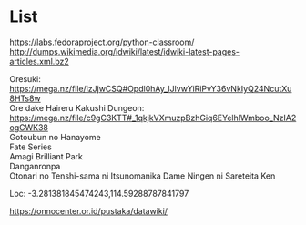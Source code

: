 # List

https://labs.fedoraproject.org/python-classroom/
http://dumps.wikimedia.org/idwiki/latest/idwiki-latest-pages-articles.xml.bz2

Oresuki: https://mega.nz/file/izJjwCSQ#Opdl0hAy_IJlvwYiRiPvY36vNkIyQ24NcutXu8HTs8w \
Ore dake Haireru Kakushi Dungeon: https://mega.nz/file/c9gC3KTT#_1qkjkVXmuzpBzhGiq6EYelhlWmboo_NzIA2ogCWK38 \
Gotoubun no Hanayome \
Fate Series \
Amagi Brilliant Park \
Danganronpa \
Otonari no Tenshi-sama ni Itsunomanika Dame Ningen ni Sareteita Ken 

Loc: -3.281381845474243,114.59288787841797 

https://onnocenter.or.id/pustaka/datawiki/
